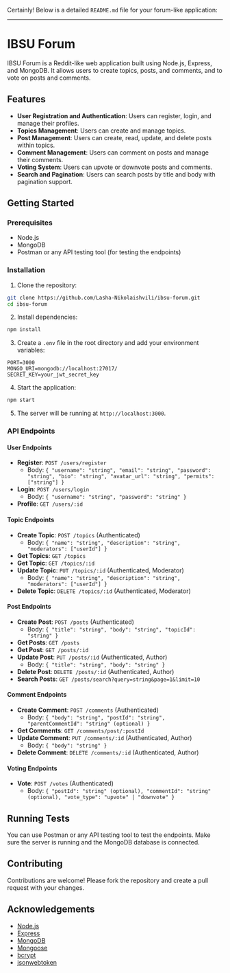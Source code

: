 Certainly! Below is a detailed `README.md` file for your forum-like application:

---

# IBSU Forum

IBSU Forum is a Reddit-like web application built using Node.js, Express, and MongoDB. It allows users to create topics, posts, and comments, and to vote on posts and comments.

## Features

- **User Registration and Authentication**: Users can register, login, and manage their profiles.
- **Topics Management**: Users can create and manage topics.
- **Post Management**: Users can create, read, update, and delete posts within topics.
- **Comment Management**: Users can comment on posts and manage their comments.
- **Voting System**: Users can upvote or downvote posts and comments.
- **Search and Pagination**: Users can search posts by title and body with pagination support.

## Getting Started

### Prerequisites

- Node.js
- MongoDB
- Postman or any API testing tool (for testing the endpoints)

### Installation

1. Clone the repository:

```bash
git clone https://github.com/Lasha-Nikolaishvili/ibsu-forum.git
cd ibsu-forum
```

2. Install dependencies:

```bash
npm install
```

3. Create a `.env` file in the root directory and add your environment variables:

```env
PORT=3000
MONGO_URI=mongodb://localhost:27017/
SECRET_KEY=your_jwt_secret_key
```

4. Start the application:

```bash
npm start
```

5. The server will be running at `http://localhost:3000`.

### API Endpoints

#### User Endpoints

- **Register**: `POST /users/register`
  - Body: `{ "username": "string", "email": "string", "password": "string", "bio": "string", "avatar_url": "string", "permits": ["string"] }`
- **Login**: `POST /users/login`
  - Body: `{ "username": "string", "password": "string" }`
- **Profile**: `GET /users/:id`

#### Topic Endpoints

- **Create Topic**: `POST /topics` (Authenticated)
  - Body: `{ "name": "string", "description": "string", "moderators": ["userId"] }`
- **Get Topics**: `GET /topics`
- **Get Topic**: `GET /topics/:id`
- **Update Topic**: `PUT /topics/:id` (Authenticated, Moderator)
  - Body: `{ "name": "string", "description": "string", "moderators": ["userId"] }`
- **Delete Topic**: `DELETE /topics/:id` (Authenticated, Moderator)

#### Post Endpoints

- **Create Post**: `POST /posts` (Authenticated)
  - Body: `{ "title": "string", "body": "string", "topicId": "string" }`
- **Get Posts**: `GET /posts`
- **Get Post**: `GET /posts/:id`
- **Update Post**: `PUT /posts/:id` (Authenticated, Author)
  - Body: `{ "title": "string", "body": "string" }`
- **Delete Post**: `DELETE /posts/:id` (Authenticated, Author)
- **Search Posts**: `GET /posts/search?query=string&page=1&limit=10`

#### Comment Endpoints

- **Create Comment**: `POST /comments` (Authenticated)
  - Body: `{ "body": "string", "postId": "string", "parentCommentId": "string" (optional) }`
- **Get Comments**: `GET /comments/post/:postId`
- **Update Comment**: `PUT /comments/:id` (Authenticated, Author)
  - Body: `{ "body": "string" }`
- **Delete Comment**: `DELETE /comments/:id` (Authenticated, Author)

#### Voting Endpoints

- **Vote**: `POST /votes` (Authenticated)
  - Body: `{ "postId": "string" (optional), "commentId": "string" (optional), "vote_type": "upvote" | "downvote" }`

## Running Tests

You can use Postman or any API testing tool to test the endpoints. Make sure the server is running and the MongoDB database is connected.

## Contributing

Contributions are welcome! Please fork the repository and create a pull request with your changes.

## Acknowledgements

- [Node.js](https://nodejs.org/)
- [Express](https://expressjs.com/)
- [MongoDB](https://www.mongodb.com/)
- [Mongoose](https://mongoosejs.com/)
- [bcrypt](https://www.npmjs.com/package/bcrypt)
- [jsonwebtoken](https://www.npmjs.com/package/jsonwebtoken)
